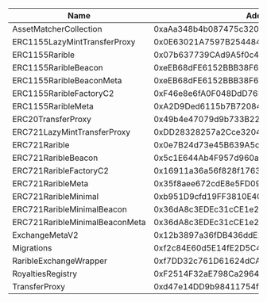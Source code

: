  Name | Address | Url 
 --- | --- | ---
 AssetMatcherCollection | 0xaAa348b4b087475c320A24719748A2E6be1C2cc8 | nulladdress/0xaAa348b4b087475c320A24719748A2E6be1C2cc8 
 ERC1155LazyMintTransferProxy | 0x0E63021A7597B254484b7F99dDD9b319591350B6 | nulladdress/0x0E63021A7597B254484b7F99dDD9b319591350B6 
 ERC1155Rarible | 0x07b637739CAd9A5f0c487219B283a52717E69978 | nulladdress/0x07b637739CAd9A5f0c487219B283a52717E69978 
 ERC1155RaribleBeacon | 0xeEB68dFE6152BBB38F674d717C8949Ab54949379 | nulladdress/0xeEB68dFE6152BBB38F674d717C8949Ab54949379 
 ERC1155RaribleBeaconMeta | 0xeEB68dFE6152BBB38F674d717C8949Ab54949379 | nulladdress/0xeEB68dFE6152BBB38F674d717C8949Ab54949379 
 ERC1155RaribleFactoryC2 | 0xF46e8e6fA0F048DdD76F8c6982eBD059796298B8 | nulladdress/0xF46e8e6fA0F048DdD76F8c6982eBD059796298B8 
 ERC1155RaribleMeta | 0xA2D9Ded6115b7B7208459450D676f0127418ae7A | nulladdress/0xA2D9Ded6115b7B7208459450D676f0127418ae7A 
 ERC20TransferProxy | 0x49b4e47079d9b733B2227fa15f0762dBF707B263 | nulladdress/0x49b4e47079d9b733B2227fa15f0762dBF707B263 
 ERC721LazyMintTransferProxy | 0xDD28328257a2Cce3204332C747Cc350153937A1D | nulladdress/0xDD28328257a2Cce3204332C747Cc350153937A1D 
 ERC721Rarible | 0x0e7B24d73e45B639A5cF674C5f2Bb02930716f87 | nulladdress/0x0e7B24d73e45B639A5cF674C5f2Bb02930716f87 
 ERC721RaribleBeacon | 0x5c1E644Ab4F957d960a9298F48D4Ec4F31930E26 | nulladdress/0x5c1E644Ab4F957d960a9298F48D4Ec4F31930E26 
 ERC721RaribleFactoryC2 | 0x16911a36a56f828f17632cD4915614Dd5c7a45e0 | nulladdress/0x16911a36a56f828f17632cD4915614Dd5c7a45e0 
 ERC721RaribleMeta | 0x35f8aee672cdE8e5FD09C93D2BfE4FF5a9cF0756 | nulladdress/0x35f8aee672cdE8e5FD09C93D2BfE4FF5a9cF0756 
 ERC721RaribleMinimal | 0xb951D9cfd19FF3810E4006DE99Ca21E0182B680E | nulladdress/0xb951D9cfd19FF3810E4006DE99Ca21E0182B680E 
 ERC721RaribleMinimalBeacon | 0x36dA8c3EDEc31cCE1e2fC9EB7cb034cD6d461d8d | nulladdress/0x36dA8c3EDEc31cCE1e2fC9EB7cb034cD6d461d8d 
 ERC721RaribleMinimalBeaconMeta | 0x36dA8c3EDEc31cCE1e2fC9EB7cb034cD6d461d8d | nulladdress/0x36dA8c3EDEc31cCE1e2fC9EB7cb034cD6d461d8d 
 ExchangeMetaV2 | 0x12b3897a36fDB436ddE2788C06Eff0ffD997066e | nulladdress/0x12b3897a36fDB436ddE2788C06Eff0ffD997066e 
 Migrations | 0xf2c84E60d5E14fE2D5C41bbdDBE8989DbDE5843e | nulladdress/0xf2c84E60d5E14fE2D5C41bbdDBE8989DbDE5843e 
 RaribleExchangeWrapper | 0xf7DD32c761D61624dCAAe61d0d50Efc6E3E1F65c | nulladdress/0xf7DD32c761D61624dCAAe61d0d50Efc6E3E1F65c 
 RoyaltiesRegistry | 0xF2514F32aE798Ca29641F6E2313bacB1650Cc76f | nulladdress/0xF2514F32aE798Ca29641F6E2313bacB1650Cc76f 
 TransferProxy | 0xd47e14DD9b98411754f722B4c4074e14752Ada7C | nulladdress/0xd47e14DD9b98411754f722B4c4074e14752Ada7C 
